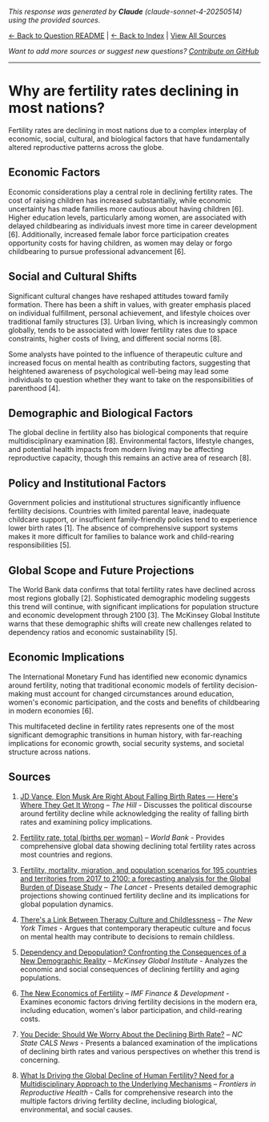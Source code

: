 <!-- 
Generated by: claude
Model: claude-sonnet-4-20250514
Prompt type: sources
Generated at: 2025-06-13T21:39:20.602389
-->

*This response was generated by **Claude** (claude-sonnet-4-20250514) using the provided sources.*

[← Back to Question README](README.md) | [← Back to Index](../README.md) | [View All Sources](../allsources.md)

*Want to add more sources or suggest new questions? [Contribute on GitHub](https://github.com/justinwest/SuggestedSources)*

---

# Why are fertility rates declining in most nations?

Fertility rates are declining in most nations due to a complex interplay of economic, social, cultural, and biological factors that have fundamentally altered reproductive patterns across the globe.

## Economic Factors

Economic considerations play a central role in declining fertility rates. The cost of raising children has increased substantially, while economic uncertainty has made families more cautious about having children [6]. Higher education levels, particularly among women, are associated with delayed childbearing as individuals invest more time in career development [6]. Additionally, increased female labor force participation creates opportunity costs for having children, as women may delay or forgo childbearing to pursue professional advancement [6].

## Social and Cultural Shifts

Significant cultural changes have reshaped attitudes toward family formation. There has been a shift in values, with greater emphasis placed on individual fulfillment, personal achievement, and lifestyle choices over traditional family structures [3]. Urban living, which is increasingly common globally, tends to be associated with lower fertility rates due to space constraints, higher costs of living, and different social norms [8].

Some analysts have pointed to the influence of therapeutic culture and increased focus on mental health as contributing factors, suggesting that heightened awareness of psychological well-being may lead some individuals to question whether they want to take on the responsibilities of parenthood [4].

## Demographic and Biological Factors

The global decline in fertility also has biological components that require multidisciplinary examination [8]. Environmental factors, lifestyle changes, and potential health impacts from modern living may be affecting reproductive capacity, though this remains an active area of research [8].

## Policy and Institutional Factors

Government policies and institutional structures significantly influence fertility decisions. Countries with limited parental leave, inadequate childcare support, or insufficient family-friendly policies tend to experience lower birth rates [1]. The absence of comprehensive support systems makes it more difficult for families to balance work and child-rearing responsibilities [5].

## Global Scope and Future Projections

The World Bank data confirms that total fertility rates have declined across most regions globally [2]. Sophisticated demographic modeling suggests this trend will continue, with significant implications for population structure and economic development through 2100 [3]. The McKinsey Global Institute warns that these demographic shifts will create new challenges related to dependency ratios and economic sustainability [5].

## Economic Implications

The International Monetary Fund has identified new economic dynamics around fertility, noting that traditional economic models of fertility decision-making must account for changed circumstances around education, women's economic participation, and the costs and benefits of childbearing in modern economies [6].

This multifaceted decline in fertility rates represents one of the most significant demographic transitions in human history, with far-reaching implications for economic growth, social security systems, and societal structure across nations.

## Sources

1. [JD Vance, Elon Musk Are Right About Falling Birth Rates — Here's Where They Get It Wrong](https://thehill.com/opinion/healthcare/5140744-genetics-fertility-musk-vance-pronatalist/) – *The Hill* - Discusses the political discourse around fertility decline while acknowledging the reality of falling birth rates and examining policy implications.

2. [Fertility rate, total (births per woman)](https://data.worldbank.org/indicator/SP.DYN.TFRT.IN) – *World Bank* - Provides comprehensive global data showing declining total fertility rates across most countries and regions.

3. [Fertility, mortality, migration, and population scenarios for 195 countries and territories from 2017 to 2100: a forecasting analysis for the Global Burden of Disease Study](https://www.thelancet.com/journals/lancet/article/PIIS0140-6736%2820%2930677-2/fulltext) – *The Lancet* - Presents detailed demographic projections showing continued fertility decline and its implications for global population dynamics.

4. [There's a Link Between Therapy Culture and Childlessness](https://www.nytimes.com/2025/05/30/opinion/therapy-estrangement-childless-millennials.html) – *The New York Times* - Argues that contemporary therapeutic culture and focus on mental health may contribute to decisions to remain childless.

5. [Dependency and Depopulation? Confronting the Consequences of a New Demographic Reality](https://www.mckinsey.com/mgi/our-research/dependency-and-depopulation-confronting-the-consequences-of-a-new-demographic-reality) – *McKinsey Global Institute* - Analyzes the economic and social consequences of declining fertility and aging populations.

6. [The New Economics of Fertility](https://www.imf.org/en/Publications/fandd/issues/Series/Analytical-Series/new-economics-of-fertility-doepke-hannusch-kindermann-tertilt) – *IMF Finance & Development* - Examines economic factors driving fertility decisions in the modern era, including education, women's labor participation, and child-rearing costs.

7. [You Decide: Should We Worry About the Declining Birth Rate?](https://cals.ncsu.edu/news/you-decide-should-we-worry-about-the-declining-birth-rate/) – *NC State CALS News* - Presents a balanced examination of the implications of declining birth rates and various perspectives on whether this trend is concerning.

8. [What Is Driving the Global Decline of Human Fertility? Need for a Multidisciplinary Approach to the Underlying Mechanisms](https://pmc.ncbi.nlm.nih.gov/articles/PMC11079147/) – *Frontiers in Reproductive Health* - Calls for comprehensive research into the multiple factors driving fertility decline, including biological, environmental, and social causes.
